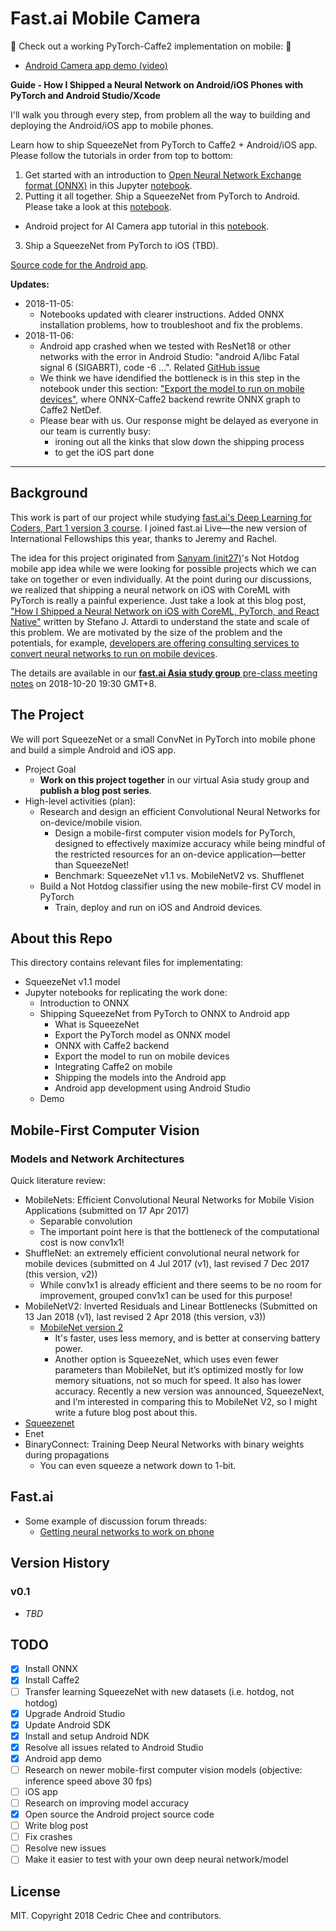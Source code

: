 # Fast.ai Mobile Camera

:tada: Check out a working PyTorch-Caffe2 implementation on mobile: :tada:

- [Android Camera app demo (video)](https://youtu.be/TYkoaVNCMos)

**Guide - How I Shipped a Neural Network on Android/iOS Phones with PyTorch and Android Studio/Xcode**

I'll walk you through every step, from problem all the way to building and deploying the Android/iOS app to mobile phones.

Learn how to ship SqueezeNet from PyTorch to Caffe2 + Android/iOS app. Please follow the tutorials in order from top to bottom:
1. Get started with an introduction to [Open Neural Network Exchange format (ONNX)](https://onnx.ai/) in this Jupyter [notebook](https://nbviewer.jupyter.org/github/cedrickchee/data-science-notebooks/blob/master/notebooks/deep_learning/fastai_mobile/onnx_from_pytorch_to_caffe2.ipynb).
2. Putting it all together. Ship a SqueezeNet from PyTorch to Android. Please take a look at this [notebook](https://nbviewer.jupyter.org/github/cedrickchee/data-science-notebooks/blob/master/notebooks/deep_learning/fastai_mobile/shipping_squeezenet_from_pytorch_to_android.ipynb).
  - Android project for AI Camera app tutorial in this [notebook](https://nbviewer.jupyter.org/github/cedrickchee/data-science-notebooks/blob/master/notebooks/deep_learning/fastai_mobile/shipping_squeezenet_from_pytorch_to_android.ipynb#Fast.ai-Mobile-Camera-Project).
3. Ship a SqueezeNet from PyTorch to iOS (TBD).

[Source code for the Android app](https://github.com/cedrickchee/pytorch-android).

**Updates:**

- 2018-11-05:
  - Notebooks updated with clearer instructions. Added ONNX installation problems, how to troubleshoot and fix the problems.
- 2018-11-06:
  - Android app crashed when we tested with ResNet18 or other networks with the error in Android Studio: "android A/libc Fatal signal 6 (SIGABRT), code -6 ...". Related [GitHub issue](https://github.com/bwasti/AICamera/issues/37)
  - We think we have idendified the bottleneck is in this step in the notebook under this section: ["Export the model to run on mobile devices"](https://nbviewer.jupyter.org/github/cedrickchee/data-science-notebooks/blob/master/notebooks/deep_learning/fastai_mobile/shipping_squeezenet_from_pytorch_to_android.ipynb#Export-the-model-to-run-on-mobile-devices), where ONNX-Caffe2 backend rewrite ONNX graph to Caffe2 NetDef.
  - Please bear with us. Our response might be delayed as everyone in our team is currently busy:
    - ironing out all the kinks that slow down the shipping process
    - to get the iOS part done

---

## Background

This work is part of our project while studying [fast.ai's Deep Learning for Coders, Part 1 version 3 course](https://forums.fast.ai/c/part1-v3). I joined fast.ai Live—the new version of International Fellowships this year, thanks to Jeremy and Rachel.

The idea for this project originated from [Sanyam (init27)](https://forums.fast.ai/u/init_27)'s Not Hotdog mobile app idea while we were looking for possible projects which we can take on together or even individually. At the point during our discussions, we realized that shipping a neural network on iOS with CoreML with PyTorch is really a painful experience. Just take a look at this blog post, ["How I Shipped a Neural Network on iOS with CoreML, PyTorch, and React Native"](https://attardi.org/pytorch-and-coreml) written by Stefano J. Attardi to understand the state and scale of this problem. We are motivated by the size of the problem and the potentials, for example, [developers are offering consulting services to convert neural networks to run on mobile devices](http://machinethink.net/faster-neural-networks/).

The details are available in our [**fast.ai Asia study group** pre-class meeting notes](https://hackmd.io/s/Sk5tydOjQ) on 2018-10-20 19:30 GMT+8.

## The Project

We will port SqueezeNet or a small ConvNet in PyTorch into mobile phone and build a simple Android and iOS app.

- Project Goal
  - **Work on this project together** in our virtual Asia study group and **publish a blog post series**.
- High-level activities (plan):
  - Research and design an efficient Convolutional Neural Networks for on-device/mobile vision.
    - Design a mobile-first computer vision models for PyTorch, designed to effectively maximize accuracy while being mindful of the restricted resources for an on-device application—better than SqueezeNet!
    - Benchmark: SqueezeNet v1.1 vs. MobileNetV2 vs. Shufflenet
  - Build a Not Hotdog classifier using the new mobile-first CV model in PyTorch
    - Train, deploy and run on iOS and Android devices.

## About this Repo

This directory contains relevant files for implementating:
- SqueezeNet v1.1 model
- Jupyter notebooks for replicating the work done:
  - Introduction to ONNX
  - Shipping SqueezeNet from PyTorch to ONNX to Android app
    - What is SqueezeNet
    - Export the PyTorch model as ONNX model
    - ONNX with Caffe2 backend
    - Export the model to run on mobile devices
    - Integrating Caffe2 on mobile
    - Shipping the models into the Android app
    - Android app development using Android Studio
  - Demo

## Mobile-First Computer Vision

### Models and Network Architectures

Quick literature review:

- MobileNets: Efficient Convolutional Neural Networks for Mobile Vision Applications (submitted on 17 Apr 2017)
  - Separable convolution
  - The important point here is that the bottleneck of the computational cost is now conv1x1!
- ShuffleNet: an extremely efficient convolutional neural network for mobile devices (submitted on 4 Jul 2017 (v1), last revised 7 Dec 2017 (this version, v2))
  - While conv1x1 is already efficient and there seems to be no room for improvement, grouped conv1x1 can be used for this purpose!
- MobileNetV2: Inverted Residuals and Linear Bottlenecks (Submitted on 13 Jan 2018 (v1), last revised 2 Apr 2018 (this version, v3))
  - [MobileNet version 2](http://machinethink.net/blog/mobilenet-v2/)
    - It's faster, uses less memory, and is better at conserving battery power.
    - Another option is SqueezeNet, which uses even fewer parameters than MobileNet, but it’s optimized mostly for low memory situations, not so much for speed. It also has lower accuracy. Recently a new version was announced, SqueezeNext, and I’m interested in comparing this to MobileNet V2, so I might write a future blog post about this.
- [Squeezenet](https://github.com/DeepScale/SqueezeNet)
- Enet
- BinaryConnect: Training Deep Neural Networks with binary weights during propagations
  - You can even squeeze a network down to 1-bit.

## Fast.ai

- Some example of discussion forum threads:
  - [Getting neural networks to work on phone](https://forums.fast.ai/t/getting-neural-networks-to-work-on-phone/2603)

## Version History

### v0.1

- _TBD_

## TODO

- [x] Install ONNX
- [x] Install Caffe2
- [ ] Transfer learning SqueezeNet with new datasets (i.e. hotdog, not hotdog)
- [x] Upgrade Android Studio
- [x] Update Android SDK
- [x] Install and setup Android NDK
- [x] Resolve all issues related to Android Studio
- [x] Android app demo
- [ ] Research on newer mobile-first computer vision models (objective: inference speed above 30 fps)
- [ ] iOS app
- [ ] Research on improving model accuracy
- [x] Open source the Android project source code
- [ ] Write blog post
- [ ] Fix crashes
- [ ] Resolve new issues
- [ ] Make it easier to test with your own deep neural network/model

## License

MIT. Copyright 2018 Cedric Chee and contributors.
